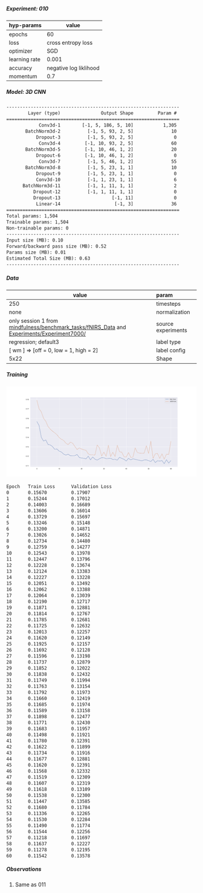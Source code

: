 ##### Experiment: 010


| hyp-params    | value                    |
| :------------ | ------------------------ |
| epochs        | 60                      |
| loss          | cross entropy loss |
| optimizer     | SGD                   |
| learning rate | 0.001                    |
| accuracy      | negative log liklihood |
| momentum | 0.7 |

##### Model: 3D CNN

```
----------------------------------------------------------------
        Layer (type)               Output Shape         Param #
================================================================
            Conv3d-1        [-1, 5, 186, 5, 10]           1,305
       BatchNorm3d-2          [-1, 5, 93, 2, 5]              10
           Dropout-3          [-1, 5, 93, 2, 5]               0
            Conv3d-4         [-1, 10, 93, 2, 5]              60
       BatchNorm3d-5         [-1, 10, 46, 1, 2]              20
           Dropout-6         [-1, 10, 46, 1, 2]               0
            Conv3d-7          [-1, 5, 46, 1, 2]              55
       BatchNorm3d-8          [-1, 5, 23, 1, 1]              10
           Dropout-9          [-1, 5, 23, 1, 1]               0
           Conv3d-10          [-1, 1, 23, 1, 1]               6
      BatchNorm3d-11          [-1, 1, 11, 1, 1]               2
          Dropout-12          [-1, 1, 11, 1, 1]               0
          Dropout-13                   [-1, 11]               0
           Linear-14                    [-1, 3]              36
================================================================
Total params: 1,504
Trainable params: 1,504
Non-trainable params: 0
----------------------------------------------------------------
Input size (MB): 0.10
Forward/backward pass size (MB): 0.52
Params size (MB): 0.01
Estimated Total Size (MB): 0.63
----------------------------------------------------------------
```

##### Data

| value                                                        | param              |
| ------------------------------------------------------------ | :----------------- |
| 250                                                          | timesteps          |
| none                                                         | normalization      |
| only session 1 from [mindfulness/benchmark_tasks/fNIRS_Data](https://github.com/lmhirshf/mindfulness/tree/master/benchmark_tasks/data/fNIRS_Data) and [Experiments/Experiment7000/](https://github.com/lmhirshf/Experiments/Experiment7000/) | source experiments |
| regression; default3                                         | label type         |
| [ wm ] => [off = 0, low = 1, high = 2]                       | label config       |
| 5x22                                                         | Shape              |

##### Training

![plot](newplot.png)

```
Epoch   Train Loss      Validation Loss
0       0.15670         0.17907
1       0.15244         0.17012
2       0.14003         0.16689
3       0.13606         0.16014
4       0.13729         0.15697
5       0.13246         0.15148
6       0.13200         0.14871
7       0.13026         0.14652
8       0.12734         0.14480
9       0.12759         0.14277
10      0.12543         0.13978
11      0.12447         0.13796
12      0.12228         0.13674
13      0.12124         0.13383
14      0.12227         0.13228
15      0.12051         0.13492
16      0.12062         0.13388
17      0.12064         0.13039
18      0.12190         0.12717
19      0.11871         0.12881
20      0.11814         0.12767
21      0.11785         0.12681
22      0.11725         0.12632
23      0.12013         0.12257
24      0.11620         0.12149
25      0.11925         0.12157
26      0.11692         0.12128
27      0.11596         0.13198
28      0.11737         0.12879
29      0.11852         0.12022
30      0.11838         0.12432
31      0.11749         0.11994
32      0.11763         0.13154
33      0.11792         0.11973
34      0.11660         0.12419
35      0.11685         0.11974
36      0.11589         0.13158
37      0.11898         0.12477
38      0.11771         0.12430
39      0.11683         0.11957
40      0.11498         0.11921
41      0.11780         0.12391
42      0.11622         0.11899
43      0.11734         0.11916
44      0.11677         0.12881
45      0.11620         0.12391
46      0.11568         0.12332
47      0.11519         0.12309
48      0.11607         0.12319
49      0.11618         0.13109
50      0.11538         0.12300
51      0.11447         0.13585
52      0.11680         0.11784
53      0.11336         0.12265
54      0.11530         0.12284
55      0.11490         0.11774
56      0.11544         0.12256
57      0.11218         0.11697
58      0.11637         0.12227
59      0.11278         0.12195
60      0.11542         0.13578
```

##### Observations

1. Same as 011
